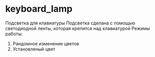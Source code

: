 # keyboard_lamp
Подсветка для клавиатуры
Подсветка сделана с помощью светодиодной ленты, которая крепится над клавиатурой
Режимы работы:
1. Рандомное изменение цветов
2. Установленый цвет
